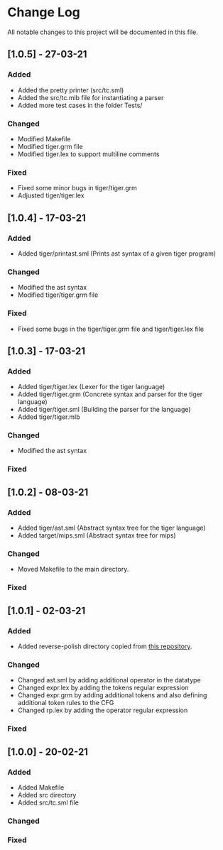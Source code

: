 # Change Log
All notable changes to this project will be documented in this file.

## [1.0.5] - 27-03-21
 
### Added
- Added the pretty printer (src/tc.sml)
- Added the src/tc.mlb file for instantiating a parser
- Added more test cases in the folder Tests/

### Changed
- Modified Makefile
- Modified tiger.grm file
- Modified tiger.lex to support multiline comments
 
### Fixed
- Fixed some minor bugs in tiger/tiger.grm
- Adjusted tiger/tiger.lex



## [1.0.4] - 17-03-21
 
### Added
- Added tiger/printast.sml (Prints ast syntax of a given tiger program)

### Changed
- Modified the ast syntax
- Modified tiger/tiger.grm file

### Fixed
- Fixed some bugs in the tiger/tiger.grm file and tiger/tiger.lex file



## [1.0.3] - 17-03-21
 
### Added
- Added tiger/tiger.lex (Lexer for the tiger language)
- Added tiger/tiger.grm (Concrete syntax and parser for the tiger language)
- Added tiger/tiger.sml (Building the parser for the language)
- Added tiger/tiger.mlb

### Changed
- Modified the ast syntax
 
### Fixed




## [1.0.2] - 08-03-21
 
### Added
- Added tiger/ast.sml (Abstract syntax tree for the tiger language)
- Added target/mips.sml (Abstract syntax tree for mips)
 
### Changed
- Moved Makefile to the main directory.
 
### Fixed



## [1.0.1] - 02-03-21
 
### Added
- Added reverse-polish directory copied from [this repository](https://gitlab.com/piyush-kurur/compilers/-/tree/master/reverse-polish).
 
### Changed
- Changed ast.sml by adding additional operator in the datatype
- Changed expr.lex by adding the tokens regular expression
- Changed expr.grm by adding additional tokens and also defining additional token rules to the CFG
- Changed rp.lex by adding the operator regular expression
 
### Fixed
 
## [1.0.0] - 20-02-21
 
### Added
- Added Makefile
- Added src directory
- Added src/tc.sml file
   
### Changed
 
### Fixed
 
